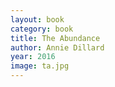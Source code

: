 ```yaml
---
layout: book
category: book
title: The Abundance
author: Annie Dillard
year: 2016
image: ta.jpg
---
```

